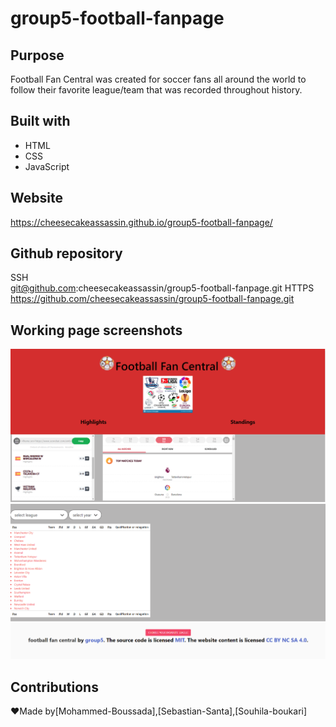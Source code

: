 # group5-football-fanpage

## Purpose
Football Fan Central was created for soccer fans all around the world to follow their favorite league/team that was recorded throughout history.


## Built with
* HTML
* CSS
* JavaScript


## Website 
https://cheesecakeassassin.github.io/group5-football-fanpage/

## Github repository 
SSH</br>
git@github.com:cheesecakeassassin/group5-football-fanpage.git
HTTPS</br>
https://github.com/cheesecakeassassin/group5-football-fanpage.git


## Working page screenshots 
<img src="./assets/images/Screenshot 2021-12-12 101058.png">
<img src="./assets/images/Screenshot 2021-12-12 101250.png">


## Contributions
❤️Made by[Mohammed-Boussada],[Sebastian-Santa],[Souhila-boukari]

